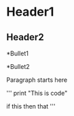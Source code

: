 # Header1


## Header2

*Bullet1

*Bullet2

Paragraph starts here

'''
print "This is code"

if this then that
'''
